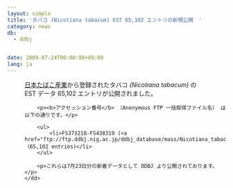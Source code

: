 ```yaml
---
layout: simple
title: 'タバコ (Nicotiana tabacum) EST 65,102 エントリの新規公開　'
category: news
db:
  - ddbj


date: 2009-07-24T00:00:00+09:00
lang: ja
---
```


<html>

<dl>
    <dd><a href="http://www.jti.co.jp/" target="_blank">日本たばこ産業</a>から登録されたタバコ<i> (Nicotiana tabacum)</i> の<br>EST データ 65,102 エントリが公開されました。

        <p><b>アクセッション番号</b> （Anonymous FTP 一括取得ファイル名） は以下の通りです。</p>

        <ul>
            <li>FS373218-FS438319 (<a href="ftp://ftp.ddbj.nig.ac.jp/ddbj_database/mass/Nicotiana_tabacum_EST/Nicotiana_tabacum_EST_090723_1.seq.gz">Nicotiana_tabacum_EST_090723_1.seq.gz</a>) （65,102 entries)</li>
        </ul>

        <p>これらは7月23日分の新着データとして DDBJ より公開されております。</p>
    </dd>
</dl>
</html>
